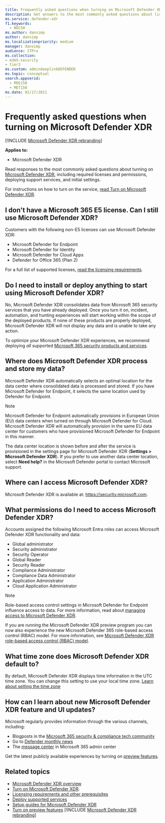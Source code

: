 ```yaml
---
title: Frequently asked questions when turning on Microsoft Defender XDR
description: Get answers to the most commonly asked questions about licensing, permissions, initial settings, and other products and services related to enabling Microsoft Defender XDR
ms.service: defender-xdr
f1.keywords: 
  - NOCSH
ms.author: dansimp
author: dansimp
ms.localizationpriority: medium
manager: dansimp
audience: ITPro
ms.collection: 
- m365-security
- tier3
ms.custom: admindeeplinkDEFENDER
ms.topic: conceptual
search.appverid: 
  - MOE150
  - MET150
ms.date: 02/17/2021
---
```


# Frequently asked questions when turning on Microsoft Defender XDR

[!INCLUDE [Microsoft Defender XDR rebranding](../includes/microsoft-defender.md)]


**Applies to:**

- Microsoft Defender XDR

Read responses to the most commonly asked questions about turning on [Microsoft Defender XDR](microsoft-365-defender.md), including required licenses and permissions, deploying support services, and initial settings.

For instructions on how to turn on the service, [read Turn on Microsoft Defender XDR](m365d-enable.md).

## I don't have a Microsoft 365 E5 license. Can I still use Microsoft Defender XDR?

Customers with the following non-E5 licenses can use Microsoft Defender XDR:

- Microsoft Defender for Endpoint
- Microsoft Defender for Identity
- Microsoft Defender for Cloud Apps
- Defender for Office 365 (Plan 2)

For a full list of supported licenses, [read the licensing requirements](prerequisites.md#licensing-requirements).

<a name='do-i-need-to-install-or-deploy-anything-to-start-using-microsoft-365-defender'></a>

## Do I need to install or deploy anything to start using Microsoft Defender XDR?

No, Microsoft Defender XDR consolidates data from Microsoft 365 security services that you have already deployed. Once you turn it on, incident, automation, and hunting experiences will start working within the scope of the deployed products. If none of these products are properly deployed, Microsoft Defender XDR will not display any data and is unable to take any action.

To optimize your Microsoft Defender XDR experiences, we recommend deploying *all* supported [Microsoft 365 security products and services](deploy-supported-services.md).

<a name='where-does-microsoft-365-defender-process-and-store-my-data'></a>

## Where does Microsoft Defender XDR process and store my data?

Microsoft Defender XDR automatically selects an optimal location for the data center where consolidated data is processed and stored. If you have Microsoft Defender for Endpoint, it selects the same location used by Defender for Endpoint.

> [!NOTE]
> Microsoft Defender for Endpoint automatically provisions in European Union (EU) data centers when turned on through Microsoft Defender for Cloud. Microsoft Defender XDR will automatically provision in the same EU data center for customers who have provisioned Microsoft Defender for Endpoint in this manner.

The data center location is shown before and after the service is provisioned in the settings page for Microsoft Defender XDR (**Settings > Microsoft Defender XDR**). If you prefer to use another data center location, select **Need help?** in the Microsoft Defender portal to contact Microsoft support.

<a name='where-can-i-access-microsoft-365-defender'></a>

## Where can I access Microsoft Defender XDR?

Microsoft Defender XDR is available at: <a href="https://go.microsoft.com/fwlink/p/?linkid=2077139" target="_blank"><https://security.microsoft.com></a>.

<a name='what-permissions-do-i-need-to-access-microsoft-365-defender'></a>

## What permissions do I need to access Microsoft Defender XDR?

Accounts assigned the following Microsoft Entra roles can access Microsoft Defender XDR functionality and data:

- Global administrator
- Security administrator
- Security Operator
- Global Reader
- Security Reader
- Compliance Administrator
- Compliance Data Administrator
- Application Administrator
- Cloud Application Administrator

> [!NOTE]
> Role-based access control settings in Microsoft Defender for Endpoint influence access to data. For more information, read about [managing access to Microsoft Defender XDR](m365d-permissions.md).
>
> If you are running the Microsoft Defender XDR preview program you can now also experience the new Microsoft Defender 365 role-based access control (RBAC) model. For more information, see [Microsoft Defender XDR role-based access control (RBAC) model](./manage-rbac.md).

<a name='what-time-zone-does-microsoft-365-defender-default-to'></a>

## What time zone does Microsoft Defender XDR default to?

By default, Microsoft Defender XDR displays time information in the UTC time zone. You can change this setting to use your local time zone. [Learn about setting the time zone](m365d-time-zone.md)

<a name='how-can-i-learn-about-new-microsoft-365-defender-feature-and-ui-updates'></a>

## How can I learn about new Microsoft Defender XDR feature and UI updates?

Microsoft regularly provides information through the various channels, including:

- Blogposts in the [Microsoft 365 security & compliance tech community](https://techcommunity.microsoft.com/t5/microsoft-365-defender-blog/bg-p/MicrosoftThreatProtectionBlog)
- Go to [Defender monthly news](https://aka.ms/defendernews)
- The [message center](../../admin/manage/message-center.md) in Microsoft 365 admin center


Get the latest publicly available experiences by turning on [preview features](preview.md).

## Related topics

- [Microsoft Defender XDR overview](microsoft-365-defender.md)
- [Turn on Microsoft Defender XDR](m365d-enable.md).
- [Licensing requirements and other prerequisites](prerequisites.md)
- [Deploy supported services](deploy-supported-services.md)
- [Setup guides for Microsoft Defender XDR](deploy-configure-m365-defender.md)
- [Turn on preview features](preview.md)
[!INCLUDE [Microsoft Defender XDR rebranding](../includes/defender-m3d-techcommunity.md)]
